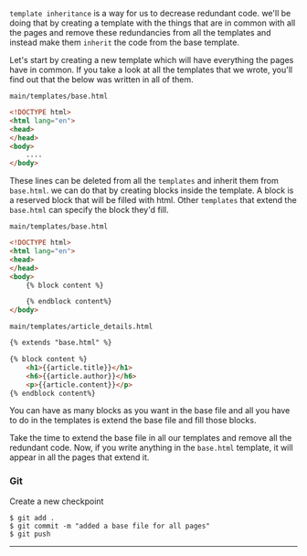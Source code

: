`template inheritance` is a way for us to decrease redundant code. we'll be doing that by creating a template with the things that are in common with all the pages and remove these redundancies from all the templates and instead make them `inherit` the code from the base template.

Let's start by creating a new template which will have everything the pages have in common. If you take a look at all the templates that we wrote, you'll find out that the below was written in all of them.

`main/templates/base.html`
```html
<!DOCTYPE html>
<html lang="en">
<head>
</head>
<body>
    ....
</body>
```

These lines can be deleted from all the `templates` and inherit them from `base.html`. we can do that by creating blocks inside the template. A block is a reserved block that will be filled with html. Other `templates` that extend the `base.html` can specify the block they'd fill.

`main/templates/base.html`
```html
<!DOCTYPE html>
<html lang="en">
<head>
</head>
<body>
    {% block content %}

    {% endblock content%}
</body>
```

`main/templates/article_details.html`
```html
{% extends "base.html" %}

{% block content %}
    <h1>{{article.title}}</h1>
    <h6>{{article.author}}</h6>
    <p>{{article.content}}</p>
{% endblock content%}
```

You can have as many blocks as you want in the base file and all you have to do in the templates is extend the base file and fill those blocks.

Take the time to extend the base file in all our templates and remove all the redundant code. Now, if you write anything in the `base.html` template, it will appear in all the pages that extend it.


### Git

Create a new checkpoint

```shell
$ git add .
$ git commit -m "added a base file for all pages"
$ git push
```
___